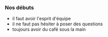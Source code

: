 ### Nos débuts
- il faut avoir l'esprit d'équipe
- il ne faut pas hésiter à poser des questions
- toujours avoir du café sous la main